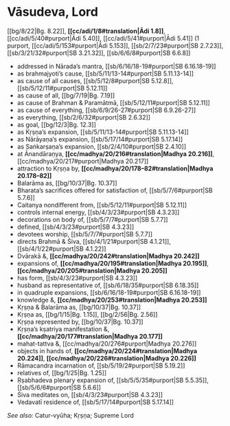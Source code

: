 # Vāsudeva, Lord

[[bg/8/22|Bg. 8.22]], **[[cc/adi/1/8#translation|Ādi 1.8]]**, [[cc/adi/5/40#purport|Ādi 5.40]], [[cc/adi/5/41#purport|Ādi 5.41]] (1 purport, [[cc/adi/5/153#purport|Ādi 5.153]], [[sb/2/7/23#purport|SB 2.7.23]], [[sb/3/21/32#purport|SB 3.21.32]], [[sb/6/6/8#purport|SB 6.6.8]]

* addressed in Nārada’s mantra, [[sb/6/16/18-19#purport|SB 6.16.18-19]]
* as brahmajyoti’s cause, [[sb/5/11/13-14#purport|SB 5.11.13-14]]
* as cause of all causes, [[sb/5/12/8#purport|SB 5.12.8]], [[sb/5/12/11#purport|SB 5.12.11]]
* as cause of all, [[bg/7/19|Bg. 7.19]]
* as cause of Brahman & Paramātmā, [[sb/5/12/11#purport|SB 5.12.11]]
* as cause of everything, [[sb/6/9/26-27#purport|SB 6.9.26-27]]
* as everything, [[sb/2/6/32#purport|SB 2.6.32]]
* as goal, [[bg/12/3|Bg. 12.3]]
* as Kṛṣṇa’s expansion, [[sb/5/11/13-14#purport|SB 5.11.13-14]]
* as Nārāyaṇa’s expansion, [[sb/5/17/14#purport|SB 5.17.14]]
* as Saṅkarṣaṇa’s expansion, [[sb/2/4/10#purport|SB 2.4.10]]
* at Ānandāraṇya, **[[cc/madhya/20/216#translation|Madhya 20.216]]**, [[cc/madhya/20/217#purport|Madhya 20.217]]
* attraction to Kṛṣṇa by, **[[cc/madhya/20/178–82#translation|Madhya 20.178–82]]**
* Balarāma as, [[bg/10/37|Bg. 10.37]]
* Bharata’s sacrifices offered for satisfaction of, [[sb/5/7/6#purport|SB 5.7.6]]
* Caitanya nondifferent from, [[sb/5/12/11#purport|SB 5.12.11]]
* controls internal energy, [[sb/4/3/23#purport|SB 4.3.23]]
* decorations on body of, [[sb/5/7/7#purport|SB 5.7.7]]
* defined, [[sb/4/3/23#purport|SB 4.3.23]]
* devotees worship, [[sb/5/7/7#purport|SB 5.7.7]]
* directs Brahmā & Śiva, [[sb/4/1/21#purport|SB 4.1.21]], [[sb/4/1/22#purport|SB 4.1.22]]
* Dvārakā &, **[[cc/madhya/20/242#translation|Madhya 20.242]]**
* expansions of, **[[cc/madhya/20/195#translation|Madhya 20.195]]**, **[[cc/madhya/20/205#translation|Madhya 20.205]]**
* has form, [[sb/4/3/23#purport|SB 4.3.23]]
* husband as representative of, [[sb/6/18/35#purport|SB 6.18.35]]
* in quadruple expansions, [[sb/6/16/18-19#purport|SB 6.16.18-19]]
* knowledge &, **[[cc/madhya/20/253#translation|Madhya 20.253]]**
* Kṛṣṇa & Balarāma as, [[bg/10/37|Bg. 10.37]]
* Kṛṣṇa as, [[bg/1/15|Bg. 1.15]], [[bg/2/56|Bg. 2.56]]
* Kṛṣṇa represented by, [[bg/10/37|Bg. 10.37]]
* Kṛṣṇa’s kṣatriya manifestation &, **[[cc/madhya/20/177#translation|Madhya 20.177]]**
* mahat-tattva &, [[cc/madhya/20/276#purport|Madhya 20.276]]
* objects in hands of, **[[cc/madhya/20/224#translation|Madhya 20.224]]**, **[[cc/madhya/20/226#translation|Madhya 20.226]]**
* Rāmacandra incarnation of, [[sb/5/19/2#purport|SB 5.19.2]]
* relatives of, [[bg/1/25|Bg. 1.25]]
* Ṛṣabhadeva plenary expansion of, [[sb/5/5/35#purport|SB 5.5.35]], [[sb/5/6/6#purport|SB 5.6.6]]
* Śiva meditates on, [[sb/4/3/23#purport|SB 4.3.23]]
* Vedavatī residence of, [[sb/5/17/14#purport|SB 5.17.14]]

*See also:* Catur-vyūha; Kṛṣṇa; Supreme Lord
